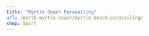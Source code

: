 ```yaml
---
title: "Myrtle Beach Parasailing"
url: /north-myrtle-beach/myrtle-beach-parasailing/
shop: Sport
---
```

